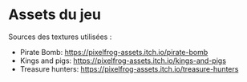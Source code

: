 # Assets du jeu

Sources des textures utilisées :
- Pirate Bomb: https://pixelfrog-assets.itch.io/pirate-bomb
- Kings and pigs: https://pixelfrog-assets.itch.io/kings-and-pigs
- Treasure hunters: https://pixelfrog-assets.itch.io/treasure-hunters
